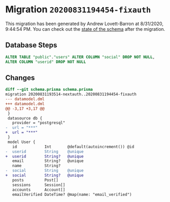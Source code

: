 # Migration `20200831194454-fixauth`

This migration has been generated by Andrew Lovett-Barron at 8/31/2020, 9:44:54 PM.
You can check out the [state of the schema](./schema.prisma) after the migration.

## Database Steps

```sql
ALTER TABLE "public"."users" ALTER COLUMN "social" DROP NOT NULL,
ALTER COLUMN "userid" DROP NOT NULL
```

## Changes

```diff
diff --git schema.prisma schema.prisma
migration 20200831193514-nextauth..20200831194454-fixauth
--- datamodel.dml
+++ datamodel.dml
@@ -3,17 +3,17 @@
 }
 datasource db {
   provider = "postgresql"
-  url = "***"
+  url = "***"
 }
 model User {
   id            Int       @default(autoincrement()) @id
-  userid        String    @unique
+  userid        String?   @unique
   email         String?   @unique
   name          String?
-  social        String    @unique
+  social        String?   @unique
   posts         Post[]
   sessions      Session[]
   accounts      Account[]
   emailVerified DateTime? @map(name: "email_verified")
```


